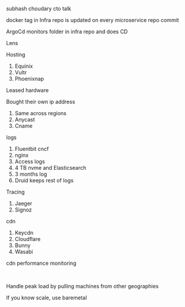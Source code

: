 
subhash choudary cto talk

docker tag in Infra repo is updated on every microservice repo commit

ArgoCd monitors folder in infra repo and does CD

Lens

Hosting
1. Equinix 
2. Vultr 
3. Phoenixnap
   
Leased hardware 

Bought their own ip address 
1. Same across regions
2. Anycast
3. Cname


logs
1. Fluentbit cncf 
2. nginx
3. Access logs
3. 4 TB nvme and Elasticsearch
4. 3 months log
4. Druid keeps rest of logs 

Tracing 
1. Jaeger
1. Signoz

cdn
1. Keycdn 
2. Cloudflare
3. Bunny
4. Wasabi

cdn performance monitoring 

 

Handle peak load by pulling machines from other geographies

If you know scale, use baremetal 
